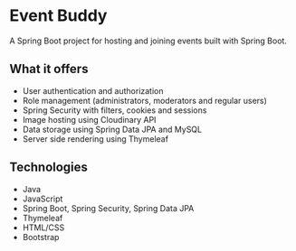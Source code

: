 # Event Buddy
A Spring Boot project for hosting and joining events built with Spring Boot.
## What it offers
- User authentication and authorization
- Role management (administrators, moderators and regular users)
- Spring Security with filters, cookies and sessions
- Image hosting using Cloudinary API
- Data storage using Spring Data JPA and MySQL
- Server side rendering using Thymeleaf
## Technologies
- Java
- JavaScript
- Spring Boot, Spring Security, Spring Data JPA
- Thymeleaf
- HTML/CSS
- Bootstrap
